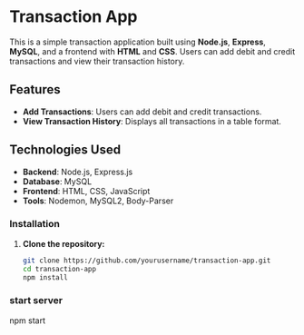 

# Transaction App

This is a simple transaction application built using **Node.js**, **Express**, **MySQL**, and a frontend with **HTML** and **CSS**. Users can add debit and credit transactions and view their transaction history.


## Features

- **Add Transactions**: Users can add debit and credit transactions.
- **View Transaction History**: Displays all transactions in a table format.
  
## Technologies Used

- **Backend**: Node.js, Express.js
- **Database**: MySQL
- **Frontend**: HTML, CSS, JavaScript
- **Tools**: Nodemon, MySQL2, Body-Parser

### Installation

1. **Clone the repository:**
   ```bash
   git clone https://github.com/yourusername/transaction-app.git
   cd transaction-app
   npm install

### start server 
npm start


